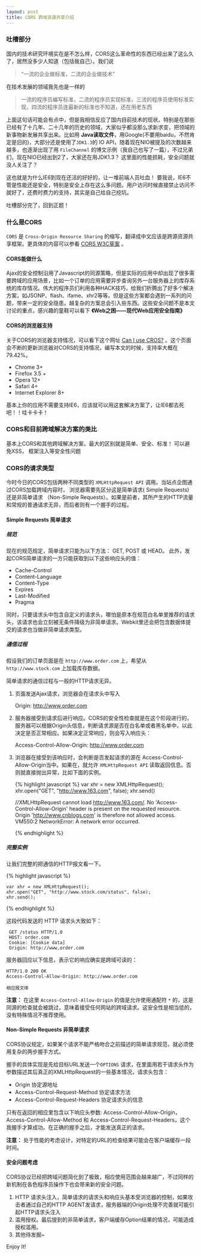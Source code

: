 ```yaml
---
layout: post
title: CORS 跨域资源共享介绍
---
```


### 吐槽部分

国内的技术研究环境实在是不怎么样，CORS这么革命性的东西已经出来了这么久了，居然没多少人知道（包括我自己）。我们说

> “一流的企业做标准，二流的企业做技术”

在技术发展的领域我先也是一样的

> 一流的程序员编写标准，二流的程序员实现标准，三流的程序员使用标准实现，四流的程序员连最新的标准也不知道，还在用老东西

上面这句话可能会有点中，但是我相信反应了国内目前技术的现状。特别是在那些已经有了十几年、二十几年的历史的领域，大家似乎都没那么求新求变，把领域的新事物新发展共享出来。比如用 **Java读取文件**，用Google(不要用baidu，不然肯定是旧的)，大部分还是使用了`JDK1.3`的 IO API，随着现在NIO被提及的次数越来越多，也逐渐出现了用 `FileChannel` 的博文示例（我自己也写了一篇），不过兄弟们，现在NIO已经出到2了，大家还在用JDK1.3？ 这里面的性能损耗，安全问题就没人关注了？

这也就是为什么IE6到现在还活的好好的，让一堆前端人员吐血！ 要我说，IE6不管是性能还是安全，特别是安全上存在这么多问题。用户访问时候直接禁止访问不就好了，还费时费力的支持，其实是自己给自己挖坑。

吐槽部分完了，回到正题！

### 什么是CORS

`CORS` 是 `Cross-Origin Resource Sharing` 的缩写，翻译成中文应该是跨源资源共享框架。更具体的内容可以参看 [CORS W3C草案](http://www.w3.org/TR/cors/) 。

#### CORS能做什么

Ajax的安全控制沿用了Javascript的同源策略，但是实际的应用中却出现了很多需要跨域的应用场景，比如一个订单的应用需要异步查询另外一台服务器上的库存系统的库存情况。伟大的程序员们利用各种HACK技巧，给我们折腾出了好多个解决方案，如JSONP、flash、ifame、xhr2等等。但是这些方案都会遇到一系列的问题，带来一定的安全隐患。越复杂的方案总会引入些东西。这些安全问题不是本文讨论的重点，感兴趣的童鞋可以看下 **《Web之困——现代Web应用安全指南》**

#### CORS的浏览器支持
    
关于CORS的浏览器支持情况，可以看下这个网址 [Can I use CROS?](http://caniuse.com/cors) 。这个页面会不断的更新浏览器对CORS的支持情况，编写本文的时候，支持率大概在79.42%。

- Chrome 3+
- Firefox 3.5 +
- Opera 12+
- Safari 4+
- Internet Explorer 8+ 

基本上你的应用不需要支持IE6，应该就可以用这套解决方案了，让IE6都去死吧！！哇卡卡卡！

### CORS和目前跨域解决方案的类比

基本上CORS和其他跨域解决方案，最大的区别就是简单、安全、标准！ 可以避免XSS， 框架注入等安全性问题

### CORS的请求类型

今时今日的CORS包括两种不同类型的 `XMLHttpRequest API` 调用。当站点企图通过CORS加载跨域内容时， 浏览器需要先区分这是简单请求( Simple Requests) 还是非简单请求 （Non-Simple Requests）。如果是前者，其所产生的HTTP流量和常规的普通请求无异，而后者则有一个握手的过程。

#### Simple Requests 简单请求

##### 规范

现在的规范规定，简单请求只能为以下方法： GET, POST 或 HEAD。 此外，发起CORS简单请求的一方只能获取到以下这些响应头的值：

- Cache-Control
- Content-Language
- Content-Type
- Expires
- Last-Modified
- Pragma

同时，只要请求头中包含自定义的请求头，哪怕是原本在规范白名单里推荐的请求头，该请求也会立刻被无条件降级为非简单请求。Webkit里还会把包含数据体提交的请求也当做非简单请求类型。

##### 通信过程

假设我们的订单页面是在 `http://www.order.com` 上，希望从 `http://www.stock.com` 上加载库存数据。

简单请求的通信过程与一般的HTTP请求无异。

1. 页面发送Ajax请求，浏览器会在请求头中写入
    
    Origin: http://www.order.com
    
2. 服务器接受到请求后进行响应。CORS的安全性检查就是在这个阶段进行的，服务器可以根据Origin头信息，判断请求源是否在白名单或者黑名单中，以此决定是否正常相应。如果决定正常响应，则会写入响应头：

    Access-Control-Allow-Origin: http://www.order.com
    
3. 浏览器在接受到该响应时，会判断是否发起请求的源在 Access-Control-Allow-Origin当中。如果在，就允许 `XMLHttpRequest API` 读取返回信息。否则就直接抛出异常，比如下面的实例。
    
    {% highlight javascript %}
    var xhr = new XMLHttpRequest();
    xhr.open("GET", "http://www.163.com", false);
    xhr.send()
    
    //XMLHttpRequest cannot load http://www.163.com/. No 'Access-Control-Allow-Origin' header is present on the requested resource. Origin 'http://www.cnblogs.com' is therefore not allowed access. VM550:2
NetworkError: A network error occurred.
    
    {% endhighlight %}
    
##### 完整实例

让我们完整的把通信的HTTP报文看一下。

{% highlight javascript %}

    var xhr = new XMLHttpRequest();
    xhr.open("GET", "http://www.stock.com/status", false);
    xhr.send();
    
{% endhighlight %}

这段代码发送的 HTTP 请求头大致如下：

     GET /status HTTP/1.0
     HOST: order.com
     Cookie: [Cookie data]
     Origin: http://www,order.com

服务器回应以下信息，表示它的响应确实是跨域可读的：

    HTTP/1.0 200 OK
    Access-Control-Allow-Origin: http://www.order.com
    
    相应报文体
    
**注意：** 在这里 `Access-Control-Allow-Origin` 的值是允许使用通配符 `*` 的，这是同源的检查就会被跳过，意味着接受任何网站的跨域请求。这安全性是相当低的，没有特殊情况不推荐使用。

#### Non-Simple Requests 非简单请求

CORS协议规定，如果某个请求不能严格吻合之前描述的简单请求规范，就必须使用复杂的两步握手方式。

握手的具体实现是先给目标URL发送一个`OPTIONS` 请求，在里面用若干请求头作为参数描述其后真正的XMLHttpRequest的一些基本情况，请求头包含：

- Origin 协定源地址
- Access-Control-Request-Method 协定请求方法
- Access-Control-Request-Headers 协定请求头的信息

只有在返回的相应里包含以下响应头参数: Access-Control-Allow-Origin， Access-Control-Allow-Method 和 Access-Control-Request-Headers，这个我握手才算成功。在正确的握手之后，才能发送真正的请求。

**注意：** 处于性能的考虑设计，对特定的URL的检查结果可能会在客户端缓存一段时间。

#### 安全问题考虑

CORS协议已经把跨域问题简化到了极致，相应使用范围会越来越广，不过同样的新机制在各色程序员操作下也会带来新的安全问题。

1. HTTP 请求头注入，简单请求的请求头和响应头基本受浏览器的控制，如果攻击者通过自己的HTTP AGENT发请求，服务器端的Origin处理不完善就可能引起HTTP请求头注入
2. 滥用授权。最后提到的非简单请求，客户端缓存Option结果的情况，可能造成授权滥用。
3. 其他待发掘~

Enjoy It!